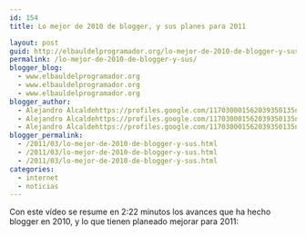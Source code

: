 ```yaml
---
id: 154
title: Lo mejor de 2010 de blogger, y sus planes para 2011

layout: post
guid: http://elbauldelprogramador.org/lo-mejor-de-2010-de-blogger-y-sus-planes-para-2011/
permalink: /lo-mejor-de-2010-de-blogger-y-sus/
blogger_blog:
  - www.elbauldelprogramador.org
  - www.elbauldelprogramador.org
  - www.elbauldelprogramador.org
blogger_author:
  - Alejandro Alcaldehttps://profiles.google.com/117030001562039350135noreply@blogger.com
  - Alejandro Alcaldehttps://profiles.google.com/117030001562039350135noreply@blogger.com
  - Alejandro Alcaldehttps://profiles.google.com/117030001562039350135noreply@blogger.com
blogger_permalink:
  - /2011/03/lo-mejor-de-2010-de-blogger-y-sus.html
  - /2011/03/lo-mejor-de-2010-de-blogger-y-sus.html
  - /2011/03/lo-mejor-de-2010-de-blogger-y-sus.html
categories:
  - internet
  - noticias
---
```

Con este vídeo se resume en 2:22 minutos los avances que ha hecho blogger en 2010, y lo que tienen planeado mejorar para 2011:  
  
<!--more-->

  
  



